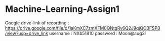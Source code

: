 # Machine-Learning-Assign1

Google drive-link of recording :
https://drive.google.com/file/d/1aKmXC7zmXFM0QNtgRv6Q2J9qjQCBFSP8/view?usp=drive_link
username : NXb51810
password : Moon@aug31
